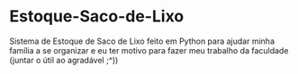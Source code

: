 # Estoque-Saco-de-Lixo
Sistema de Estoque de Saco de Lixo feito em Python para ajudar minha família a se organizar e eu ter motivo para fazer meu trabalho da faculdade (juntar o útil ao agradável ;^))
